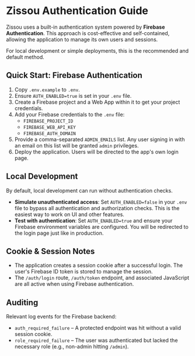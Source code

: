 # Zissou Authentication Guide

Zissou uses a built-in authentication system powered by **Firebase Authentication**. This approach is cost-effective and self-contained, allowing the application to manage its own users and sessions.

For local development or simple deployments, this is the recommended and default method.

## Quick Start: Firebase Authentication
1.  Copy `.env.example` to `.env`.
2.  Ensure `AUTH_ENABLED=true` is set in your `.env` file.
3.  Create a Firebase project and a Web App within it to get your project credentials.
4.  Add your Firebase credentials to the `.env` file:
    - `FIREBASE_PROJECT_ID`
    - `FIREBASE_WEB_API_KEY`
    - `FIREBASE_AUTH_DOMAIN`
5.  Provide a comma-separated `ADMIN_EMAILS` list. Any user signing in with an email on this list will be granted `admin` privileges.
6.  Deploy the application. Users will be directed to the app's own login page.

## Local Development
By default, local development can run without authentication checks.
- **Simulate unauthenticated access**: Set `AUTH_ENABLED=false` in your `.env` file to bypass all authentication and authorization checks. This is the easiest way to work on UI and other features.
- **Test with authentication**: Set `AUTH_ENABLED=true` and ensure your Firebase environment variables are configured. You will be redirected to the login page just like in production.

## Cookie & Session Notes
- The application creates a session cookie after a successful login. The user's Firebase ID token is stored to manage the session.
- The `/auth/login` route, `/auth/token` endpoint, and associated JavaScript are all active when using Firebase authentication.

## Auditing
Relevant log events for the Firebase backend:
- `auth_required_failure` – A protected endpoint was hit without a valid session cookie.
- `role_required_failure` – The user was authenticated but lacked the necessary role (e.g., non-admin hitting `/admin`).
